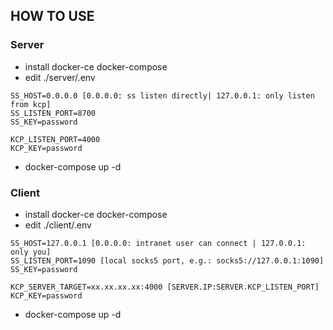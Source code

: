 ## HOW TO USE

### Server
* install docker-ce docker-compose
* edit ./server/.env
```
SS_HOST=0.0.0.0 [0.0.0.0: ss listen directly| 127.0.0.1: only listen from kcp]
SS_LISTEN_PORT=8700
SS_KEY=password

KCP_LISTEN_PORT=4000
KCP_KEY=password
```
* docker-compose up -d

### Client
* install docker-ce docker-compose
* edit ./client/.env
```
SS_HOST=127.0.0.1 [0.0.0.0: intranet user can connect | 127.0.0.1: only you]
SS_LISTEN_PORT=1090 [local socks5 port, e.g.: socks5://127.0.0.1:1090]
SS_KEY=password

KCP_SERVER_TARGET=xx.xx.xx.xx:4000 [SERVER.IP:SERVER.KCP_LISTEN_PORT]
KCP_KEY=password
```
* docker-compose up -d
